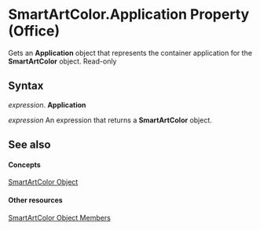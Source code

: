 
# SmartArtColor.Application Property (Office)

Gets an  **Application** object that represents the container application for the **SmartArtColor** object. Read-only


## Syntax

 _expression_. **Application**

 _expression_ An expression that returns a **SmartArtColor** object.


## See also


#### Concepts


[SmartArtColor Object](5aca0209-20d3-c16f-fdfd-184f3464e00b.md)
#### Other resources


[SmartArtColor Object Members](b1a82f2e-ccd5-c98e-36a6-74642bc63e68.md)